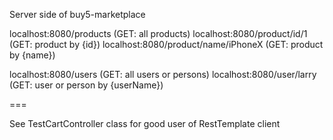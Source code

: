 Server side of buy5-marketplace

localhost:8080/products (GET: all products)
localhost:8080/product/id/1 (GET: product by {id})
localhost:8080/product/name/iPhoneX (GET: product by {name})

localhost:8080/users (GET: all users or persons)
localhost:8080/user/larry (GET: user or person by {userName})

===

See TestCartController class for good user of RestTemplate client